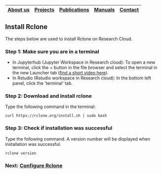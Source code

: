 |[About us](../../README.md#about-us)|[Projects](../projects.md)|[Publications](../publications.md)|[Manuals](../manuals.md)|[Contact](../../README.md#contact)|
|---|---|---|---|---|

## Install Rclone

The steps below are used to install Rclone on Research Cloud.

### Step 1: Make sure you are in a terminal
- In Jupyterhub (Jupyter Workspace in Research cloud): 
  To open a new terminal, click the + button in the file browser and select the terminal in the new Launcher tab
  ([find a short video here](https://jupyterlab.readthedocs.io/en/stable/user/terminal.html)).
- In Rstudio (Rstudio workspace in Research cloud):
  In the bottom left panel, click the 'terminal' tab.

### Step 2: Download and install rclone

Type the following command in the terminal:

`curl https://rclone.org/install.sh | sudo bash`

### Step 3: Check if installation was successful

Type the following command. A version number will be displayed when installation was successful.

```
rclone version
```


### Next: [Configure Rclone](rclone-config.md)
